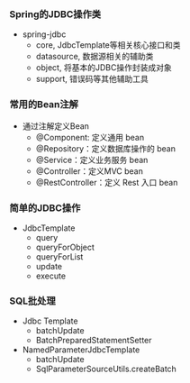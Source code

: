 ### Spring的JDBC操作类
*   spring-jdbc
    *   core, JdbcTemplate等相关核心接口和类
    *   datasource, 数据源相关的辅助类
    *   object, 将基本的JDBC操作封装成对象
    *   support, 错误码等其他辅助工具

### 常用的Bean注解
*   通过注解定义Bean
    *   @Component: 定义通用 bean
    *   @Repository：定义数据库操作的 bean
    *   @Service：定义业务服务 bean
    *   @Controller：定义MVC bean
    *   @RestController：定义 Rest 入口 bean

### 简单的JDBC操作
*   JdbcTemplate
    *   query
    *   queryForObject
    *   queryForList
    *   update
    *   execute

### SQL批处理
*   Jdbc Template
    *   batchUpdate
    *   BatchPreparedStatementSetter
*   NamedParameterJdbcTemplate
    *   batchUpdate
    *   SqlParameterSourceUtils.createBatch
